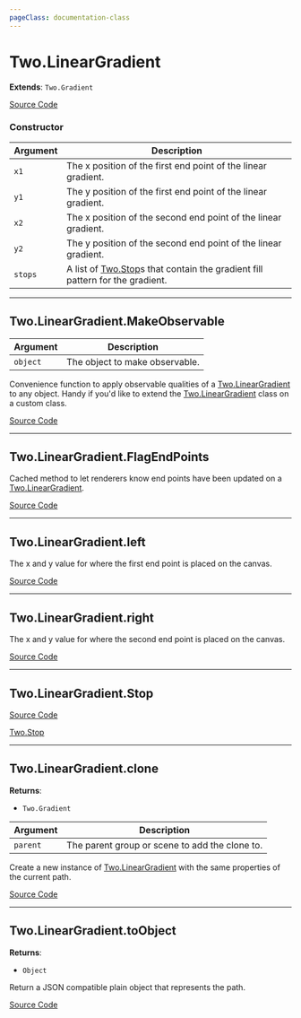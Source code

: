 ```yaml
---
pageClass: documentation-class
---
```


# Two.LinearGradient


<div class="extends">

__Extends__: `Two.Gradient`

</div>





<div class="meta">

  [Source Code](https://github.com/jonobr1/two.js/blob/dev/src/effects/linear-gradient.js#L8)

</div>



### Constructor


| Argument | Description |
| ---- | ----------- |
|  `x1`  | The x position of the first end point of the linear gradient. |
|  `y1`  | The y position of the first end point of the linear gradient. |
|  `x2`  | The x position of the second end point of the linear gradient. |
|  `y2`  | The y position of the second end point of the linear gradient. |
|  `stops`  | A list of [Two.Stop](/documentation/stop)s that contain the gradient fill pattern for the gradient. |



---

<div class="static function ">

## Two.LinearGradient.MakeObservable










<div class="params">

| Argument | Description |
| ---- | ----------- |
|  `object`  | The object to make observable. |
</div>




<div class="description">

Convenience function to apply observable qualities of a [Two.LinearGradient](/documentation/lineargradient) to any object. Handy if you'd like to extend the [Two.LinearGradient](/documentation/lineargradient) class on a custom class.

</div>



<div class="meta">

  [Source Code](https://github.com/jonobr1/two.js/blob/dev/src/effects/linear-gradient.js#L61)

</div>






</div>



---

<div class="static function ">

## Two.LinearGradient.FlagEndPoints













<div class="description">

Cached method to let renderers know end points have been updated on a [Two.LinearGradient](/documentation/lineargradient).

</div>



<div class="meta">

  [Source Code](https://github.com/jonobr1/two.js/blob/dev/src/effects/linear-gradient.js#L71)

</div>






</div>



---

<div class="instance member ">

## Two.LinearGradient.left








<div class="properties">

The x and y value for where the first end point is placed on the canvas.

</div>








<div class="meta">

  [Source Code](https://github.com/jonobr1/two.js/blob/dev/src/effects/linear-gradient.js#L27)

</div>






</div>



---

<div class="instance member ">

## Two.LinearGradient.right








<div class="properties">

The x and y value for where the second end point is placed on the canvas.

</div>








<div class="meta">

  [Source Code](https://github.com/jonobr1/two.js/blob/dev/src/effects/linear-gradient.js#L32)

</div>






</div>



---

<div class="instance member ">

## Two.LinearGradient.Stop















<div class="meta">

  [Source Code](https://github.com/jonobr1/two.js/blob/dev/src/effects/linear-gradient.js#L55)

</div>





<div class="see">

[Two.Stop](/documentation/stop)

</div>


</div>



---

<div class="instance function ">

## Two.LinearGradient.clone




<div class="returns">

__Returns__:



+ `Two.Gradient`




</div>







<div class="params">

| Argument | Description |
| ---- | ----------- |
|  `parent`  | The parent group or scene to add the clone to. |
</div>




<div class="description">

Create a new instance of [Two.LinearGradient](/documentation/lineargradient) with the same properties of the current path.

</div>



<div class="meta">

  [Source Code](https://github.com/jonobr1/two.js/blob/dev/src/effects/linear-gradient.js#L93)

</div>






</div>



---

<div class="instance function ">

## Two.LinearGradient.toObject




<div class="returns">

__Returns__:



+ `Object`




</div>










<div class="description">

Return a JSON compatible plain object that represents the path.

</div>



<div class="meta">

  [Source Code](https://github.com/jonobr1/two.js/blob/dev/src/effects/linear-gradient.js#L121)

</div>






</div>


